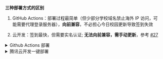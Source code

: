 **三种部署方式的区别**

1. GitHub Actions：部署过程最简单（但少部分学校域名禁止海外 IP 访问，可能需要代理登录服务器），**向前兼容**，不必担心今日校园更新导致签到失效

2. 云开发：签到最快，但需要实名认证; **无法向前兼容，需手动更新**，参考 [#27](https://github.com/beetcb/cea/issues/27)

<details><summary>Github Actions 部署</summary>

部署教程如下：

1. 右上角 Fork 本项目(可以顺手 Star ✨ 支持一下，谢谢)

2. Fork 下来的项目默认是关闭 Actions 的，需要手动开启：单击 Actions，按下图开启 cea 这个 GitHub Action：
   ![enable workflows](https://i.imgur.com/1myiezK.png)
   ![enable cea action](https://i.imgur.com/RQ4gEJA.png)

3. 配置签到信息：单击 Settings ，在左侧边栏中，单击 Secrets，单击 New repository secret 开始创建签到信息

   ![actions](https://i.imgur.com/Lx6319H.png)
   ![secret](https://i.imgur.com/nODikvG.png)

**你需要添加 2 个 secrets，他们的示例如下：**

> **users 的值默认都以一个空格分隔，多用户使用 显示换行(`\n`) 分割**

> **school 的值可为英文简称，可为中文全称**

- `users`: e.g. `123 321 beet`(请在以下三种配置方式中选择一种)
  - `用户名 密码 名称` 用学校地址签到
  - `用户名 密码 名称 home` 在家用随机地址签到
  - `用户名 密码 名称 home 经度 纬度 中文地址` 在家用自定义的经纬度和地址签到，请使用[此工具](https://api.map.baidu.com/lbsapi/getpoint/index.html)生成经纬度
- `school`: e.g. `whpu` 学校的英文简称（推荐，部分学校支持，请查阅[支持英文简称的学校列表](https://github.com/beetcb/cea/blob/master/docs/abbrList.sh)自行判断）或中文全称（备用选项，所有学校都支持）

4. 通过给自己仓库 Star 来测试 Actions 是否执行成功

   ![star](https://i.imgur.com/83UE7lr.png)

配置成功后，此操作会自动在每天 6:00 触发，尝试签到

  </details>

<details><summary>腾讯云开发一键部署</summary>

> 本说明帮助你**一键部署**自动签到程序到腾讯云开发
>
> **未开通云开发&新注册用户**需要先开通云开发，具体过程为：在 [此地址](https://console.cloud.tencent.com/tcb?from=12335) 注册登录，完成后再进入 [开通地址](https://console.cloud.tencent.com/tcb?from=12335) 开通 ⇢ <strong>不创建环境(请勾选)</strong>，其它默认 ⇢ 跳转到授权界面并授权，开通成功

[![](https://main.qcloudimg.com/raw/67f5a389f1ac6f3b4d04c7256438e44f.svg)](https://console.cloud.tencent.com/tcb/env/index?action=CreateAndDeployCloudBaseProject&appUrl=https%3A%2F%2Fgithub.com%2Fbeetcb%2Fcea&branch=master)

1. 点击 ☝ 部署按钮 ⇢ 登录腾讯云 ⇢ <strong>使用免费资源(记得勾选)</strong>
   ⇢ `环境名称` 填入 cea ⇢ 下一步 ⇢ 完成

2. 等待几秒(部署完成后) ⇢ 左栏 `云函数` ⇢ 点击 `cea` 进入此函数配置界面 ⇢ `函数代码` 拦下在线编辑器里修改 `conf.toml` 文件 ⇢ 相应注释都已写好，请自行填入 ⇢ 先**保存**后测试，无报错则成功部署

   ![示例](https://i.imgur.com/co0zWxh.png)

3. 教程结束 ⚡ (如有问题，请附带日志提交 issue)，此函数会自动在每天 6:00 触发，具体的配置文件示例如下：

   ```toml
   # 学校的英文简称（推荐，部分学校支持，请参阅[支持英文简称的学校列表](https://github.com/beetcb/cea#abbrlist)自行判断）或中文全称（备用选项，所有学校都支持）
   school = "whpu"

   # 使用学校地址签到，第一个用户
   [[users]]
   username = "11"
   password = "11"
   alias = "one"
   addr = ""

   # 使用随机地址在家签到，第二个用户
   [[users]]
   username = "22"
   password = "22"
   alias = "two"
   addr = "home"

   # 使用自定义地址在家签到，第三个用户
   # 推荐使用 https://api.map.baidu.com/lbsapi/getpoint/index.html 查询地址
   [[users]]
   username = "33"
   password = "33"
   alias = "three"
   addr = ["116.622631", "40.204822", "北京市顺义区X012"]
   ```

      </details>
